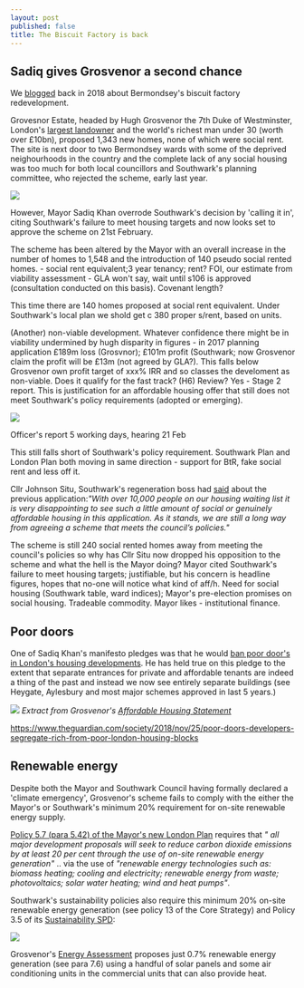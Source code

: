 ```yaml
---
layout: post
published: false
title: The Biscuit Factory is back
---
```


## Sadiq gives Grosvenor a second chance

We [blogged](http://35percent.org/2018-09-25-grosvenor-taking-the-biscuit-factory/) back in 2018 about Bermondsey's biscuit factory redevelopment.

Grovesnor Estate, headed by Hugh Grosvenor the 7th Duke of Westminster, London's [largest landowner](https://whoownsengland.org/2017/10/28/who-owns-central-london/) and the world's richest man under 30 (worth over £10bn), proposed 1,343 new homes, none of which were social rent. The site is next door to two Bermondsey wards with some of the deprived neighourhoods in the country and the complete lack of any social housing was too much for both local councillors and Southwark's planning committee, who rejected the scheme, early last year.

![](http://35percent.org/img/biscuitfactory7.png)

However, Mayor Sadiq Khan overrode Southwark's decision by 'calling it in', citing Southwark's failure to meet housing targets and now looks set to approve the scheme on 21st February. 

The scheme has been altered by the Mayor with an overall increase in the number of homes to 1,548 and the introduction of 140 pseudo social rented homes. - social rent equivalent;3 year tenancy; rent? FOI, our estimate from viability assessment - GLA won't say, wait until s106 is approved (consultation conducted on this basis).  Covenant length? 

This time there are 140 homes proposed at social rent equivalent.  Under Southwark's local plan we shold get c 380 proper s/rent, based on units.

(Another) non-viable development. Whatever confidence there might be in viability undermined by hugh disparity in figures - in 2017 planning application £189m loss (Grosvnor); £101m profit (Southwark; now Grosvenor claim the profit will be £13m (not agreed by GLA?).  This falls below Grosvenor own profit target of xxx% IRR and so classes the develoment as  non-viable.  Does it qualify for the fast track? (H6) Review? Yes - Stage 2 report.  This is justification for an affordable housing offer that still does not meet Southwark's policy requirements (adopted or emerging).

![](http://35percent.org/img/biscuitoutputs.png)

Officer's report 5 working days, hearing 21 Feb 

This still falls short of Southwark's policy requirement. Southwark Plan and London Plan both moving in same direction - support for BtR, fake social rent and less off it.

Cllr Johnson Situ, Southwark's regeneration boss had [said](https://www.theguardian.com/money/2018/oct/26/grosvenor-1bn-bermondsey-build-to-rent-project-in-jeopardy-duke-of-westminster-property-group) about the previous application:_"With over 10,000 people on our housing waiting list it is very disappointing to see such a little amount of social or genuinely affordable housing in this application. As it stands, we are still a long way from agreeing a scheme that meets the council’s policies."_

The scheme is still 240 social rented homes away from meeting the council's policies so why has Cllr Situ now dropped his opposition to the scheme and what the hell is the Mayor doing?  Mayor cited Southwark's failure to meet housing targets; justifiable, but his concern is headline figures, hopes that no-one will notice what kind of aff/h. Need for social housing (Southwark table, ward indices); Mayor's pre-election promises on social housing. Tradeable commodity. Mayor likes - institutional finance.

## Poor doors
One of Sadiq Khan's manifesto pledges was that he would [ban poor door's in London's housing developments](https://www.theguardian.com/uk-news/2015/jul/23/sadiq-khan-pledges-ban-poor-doors-london-housing-developments-mayor). He has held true on this pledge to the extent that separate entrances for private and affordable tenants are indeed a thing of the past and instead we now see entirely separate buildings (see Heygate, Aylesbury and most major schemes approved in last 5 years.) 

![](http://35percent.org/img/grosvenorahextract.png)
*Extract from Grosvenor's [Affordable Housing Statement](http://35percent.org/img/grosvenorahstatement.pdf)*


https://www.theguardian.com/society/2018/nov/25/poor-doors-developers-segregate-rich-from-poor-london-housing-blocks



## Renewable energy
Despite both the Mayor and Southwark Council having formally declared a 'climate emergency', Grosvenor's scheme fails to comply with the either the Mayor's or Southwark's minimum 20% requirement for on-site renewable energy supply.

[Policy 5.7 (para 5.42) of the Mayor's new London Plan](https://www.london.gov.uk/what-we-do/planning/london-plan/current-london-plan/london-plan-chapter-five-londons-response/poli-6) requires that _" all major development proposals will seek to reduce carbon dioxide emissions by at least 20 per cent through the use of on-site renewable energy generation"_ .. via the use of _"renewable energy technologies such as: biomass heating; cooling and electricity; renewable energy from waste; photovoltaics; solar water heating; wind and heat pumps"_.  

Southwark's sustainability policies also require this minimum 20% on-site renewable energy generation (see policy 13 of the Core Strategy) and Policy 3.5 of its [Sustainability SPD](https://www.southwark.gov.uk/assets/attach/1820/Sustainable_Design_and_Construction_SPD.pdf):

![](http://35percent.org/img/sustainabilityspd.png)


Grosvenor's [Energy Assessment](http://35percent.org/img/EnergyAssessment.pdf) proposes just 0.7% renewable energy generation (see para 7.6) using a handful of solar panels and some air conditioning units in the commercial units that can also provide heat.
